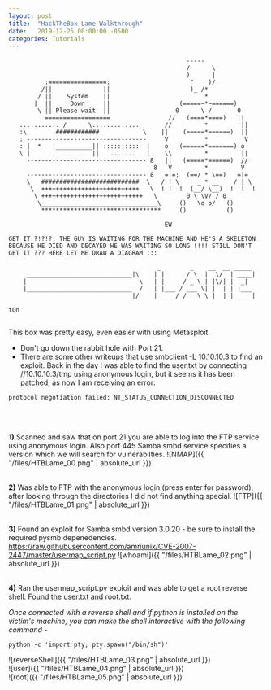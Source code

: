 ```yaml
---
layout: post
title:  "HackTheBox Lame Walkthrough"
date:   2019-12-25 00:00:00 -0500
categories: Tutorials
---
```


```
                                                 -----               
                                                 /      \              
                                                 )      |              
          :================:                      "    )/              
         /||              ||                      )_ /*                
        / ||    System    ||                          *                
       |  ||     Down     ||                   (=====~*~======)        
        \ || Please wait  ||                  0      \ /       0       
          ==================                //   (====*====)   ||      
   ........... /      \.............       //         *         ||     
   :\        ############            \    ||    (=====*======)  ||     
   : ---------------------------------     V          *          V     
   : |  *   |__________|| ::::::::::  |    o   (======*=======) o      
   \ |      |          ||   .......   |    \\         *         ||     
     --------------------------------- 8   ||   (=====*======)  //     
                                        8   V         *         V      
     --------------------------------- 8   =|=;  (==/ * \==)   =|=     
     \   ###########################  \   / ! \     _ * __    / | \    
      \  +++++++++++++++++++++++++++   \  ! !  !  (__/ \__)  !  !  !   
       \ ++++++++++++++++++++++++++++   \        0 \ \V/ / 0           
        \________________________________\     ()   \o o/   ()         
         *********************************     ()           ()         
                                                                       
                                           EW                          
                                                                       
GET IT ?!?!?! THE GUY IS WAITING FOR THE MACHINE AND HE'S A SKELETON   
BECAUSE HE DIED AND DECAYED HE WAS WAITING SO LONG !!!! STILL DON'T    
GET IT ??? HERE LET ME DRAW A DIAGRAM :::                              
                                                                       
                                         _        _    __  __ _____    
     _____________________________|\    | |      / \  |  \/  | ____|   
    |                               \   | |     / _ \ | |\/| |  _|     
    |_____________________________  /   | |___ / ___ \| |  | | |___    
                                  |/    |_____/_/   \_\_|  |_|_____|   
                                                                    tQn
                                                                       
```


This box was pretty easy, even easier with using Metasploit. 

* Don't go down the rabbit hole with Port 21.
* There are some other writeups that use smbclient -L 10.10.10.3 to find an exploit. Back in the day I was able to find the user.txt by connecting //10.10.10.3/tmp using anonymous login, but it seems it has been patched, as now I am receiving an error:
```
protocol negotiation failed: NT_STATUS_CONNECTION_DISCONNECTED
```

<br/>
<br/>


**1)** Scanned and saw that on port 21 you are able to log into the FTP service using anonymous login. Also port 445 Samba smbd service specifies a version which we will search for vulnerabilties. 
![NMAP]({{ "/files/HTBLame_00.png" | absolute_url }})<br/> 
<br/>

**2)** Was able to FTP with the anonymous login (press enter for password), after looking through the directories I did not find anything special.
![FTP]({{ "/files/HTBLame_01.png" | absolute_url }})<br/>
<br/>

**3)** Found an exploit for Samba smbd version 3.0.20 - be sure to install the required pysmb depenedencies.
<https://raw.githubusercontent.com/amriunix/CVE-2007-2447/master/usermap_script.py>
![whoami]({{ "/files/HTBLame_02.png" | absolute_url }})<br/>
<br/>

**4)** Ran the usermap_script.py exploit and was able to get a root reverse shell. Found the user.txt and root.txt. <br/>

*Once connected with a reverse shell and if python is installed on the victim's machine, you can make the shell interactive with the following command -*

```
python -c 'import pty; pty.spawn("/bin/sh")'
```
![reverseShell]({{ "/files/HTBLame_03.png" | absolute_url }})<br/>
![user]({{ "/files/HTBLame_04.png" | absolute_url }})<br/>
![root]({{ "/files/HTBLame_05.png" | absolute_url }})<br/>



